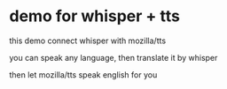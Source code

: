 # demo for whisper + tts

this demo connect whisper with mozilla/tts

you can speak any language, then translate it by whisper

then let mozilla/tts speak english for you

